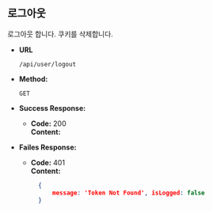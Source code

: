 **로그아웃**
----
로그아웃 합니다. 쿠키를 삭제합니다.

* **URL**

  `/api/user/logout`

* **Method:**

  `GET`

* **Success Response:**

    * **Code:** 200 <br />
      **Content:** <br/>
    
* **Failes Response:**

    * **Code:** 401 <br />
      **Content:** <br/>
      ```json
        { 
            message: 'Token Not Found', isLogged: false
        }
    ```